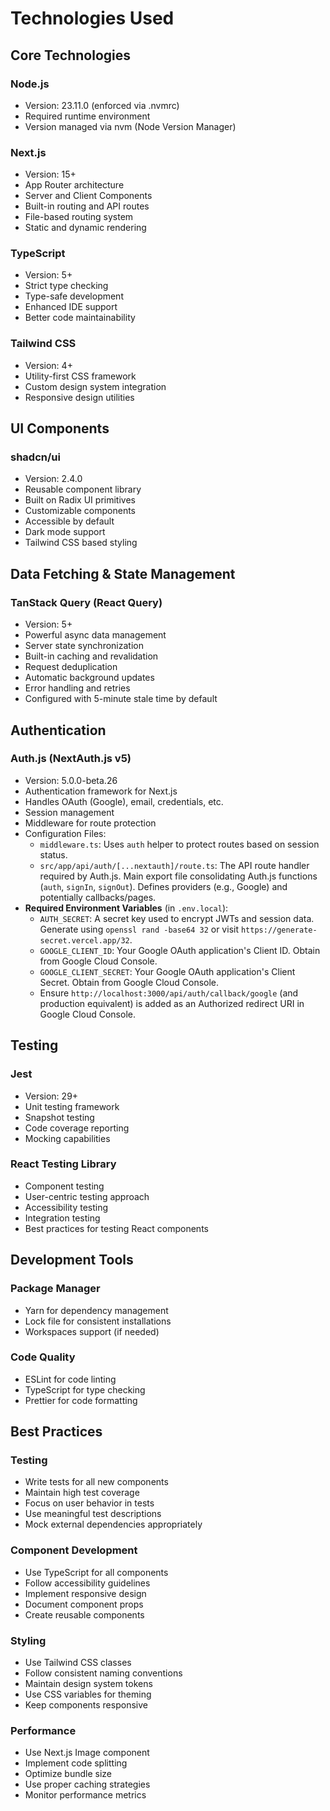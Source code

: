 # Technologies Used

## Core Technologies

### Node.js

- Version: 23.11.0 (enforced via .nvmrc)
- Required runtime environment
- Version managed via nvm (Node Version Manager)

### Next.js

- Version: 15+
- App Router architecture
- Server and Client Components
- Built-in routing and API routes
- File-based routing system
- Static and dynamic rendering

### TypeScript

- Version: 5+
- Strict type checking
- Type-safe development
- Enhanced IDE support
- Better code maintainability

### Tailwind CSS

- Version: 4+
- Utility-first CSS framework
- Custom design system integration
- Responsive design utilities

## UI Components

### shadcn/ui

- Version: 2.4.0
- Reusable component library
- Built on Radix UI primitives
- Customizable components
- Accessible by default
- Dark mode support
- Tailwind CSS based styling

## Data Fetching & State Management

### TanStack Query (React Query)

- Version: 5+
- Powerful async data management
- Server state synchronization
- Built-in caching and revalidation
- Request deduplication
- Automatic background updates
- Error handling and retries
- Configured with 5-minute stale time by default

## Authentication

### Auth.js (NextAuth.js v5)

- Version: 5.0.0-beta.26
- Authentication framework for Next.js
- Handles OAuth (Google), email, credentials, etc.
- Session management
- Middleware for route protection
- Configuration Files:
  - `middleware.ts`: Uses `auth` helper to protect routes based on session status.
  - `src/app/api/auth/[...nextauth]/route.ts`: The API route handler required by Auth.js. Main export file consolidating Auth.js functions (`auth`, `signIn`, `signOut`). Defines providers (e.g., Google) and potentially callbacks/pages.
- **Required Environment Variables** (in `.env.local`):
  - `AUTH_SECRET`: A secret key used to encrypt JWTs and session data. Generate using `openssl rand -base64 32` or visit `https://generate-secret.vercel.app/32`.
  - `GOOGLE_CLIENT_ID`: Your Google OAuth application's Client ID. Obtain from Google Cloud Console.
  - `GOOGLE_CLIENT_SECRET`: Your Google OAuth application's Client Secret. Obtain from Google Cloud Console.
  - Ensure `http://localhost:3000/api/auth/callback/google` (and production equivalent) is added as an Authorized redirect URI in Google Cloud Console.

## Testing

### Jest

- Version: 29+
- Unit testing framework
- Snapshot testing
- Code coverage reporting
- Mocking capabilities

### React Testing Library

- Component testing
- User-centric testing approach
- Accessibility testing
- Integration testing
- Best practices for testing React components

## Development Tools

### Package Manager

- Yarn for dependency management
- Lock file for consistent installations
- Workspaces support (if needed)

### Code Quality

- ESLint for code linting
- TypeScript for type checking
- Prettier for code formatting

## Best Practices

### Testing

- Write tests for all new components
- Maintain high test coverage
- Focus on user behavior in tests
- Use meaningful test descriptions
- Mock external dependencies appropriately

### Component Development

- Use TypeScript for all components
- Follow accessibility guidelines
- Implement responsive design
- Document component props
- Create reusable components

### Styling

- Use Tailwind CSS classes
- Follow consistent naming conventions
- Maintain design system tokens
- Use CSS variables for theming
- Keep components responsive

### Performance

- Use Next.js Image component
- Implement code splitting
- Optimize bundle size
- Use proper caching strategies
- Monitor performance metrics
